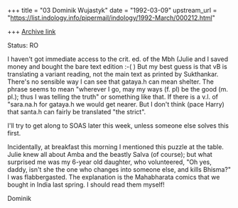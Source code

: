 +++
title = "03 Dominik Wujastyk"
date = "1992-03-09"
upstream_url = "https://list.indology.info/pipermail/indology/1992-March/000212.html"

+++
[Archive link](https://list.indology.info/pipermail/indology/1992-March/000212.html)

Status: RO

I haven't got immediate access to the crit. ed. of the Mbh
(Julie and I saved money and bought the bare text edition :-( )
But my best guess is that vB is translating a variant reading,
not the main text as printed by Sukthankar.  There's no sensible
way I can see that gataya.h can mean shelter.  The phrase
seems to mean "wherever I go, may my ways (f. pl)  be the good (m. pl.);
thus I was telling the truth" or something like that.  If there is
a v.l. of "sara.na.h for gataya.h we would get nearer.  But I don't
think (pace Harry) that santa.h can fairly be translated "the strict".

I'll try to get along to SOAS later this week, unless someone else
solves this first.

Incidentally, at breakfast this morning I mentioned this puzzle
at the table.  Julie knew all about Amba and the beastly Salva
(of course); but what surprised me was my 6-year old daughter,
who volunteered, "Oh yes, daddy, isn't she the one who changes
into someone else, and kills Bhisma?"  I was flabbergasted.  The
explanation is the Mahabharata comics that we bought in India
last spring.  I should read them myself!

Dominik





